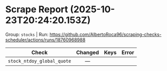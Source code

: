 # Scrape Report (2025-10-23T20:24:20.153Z)

Group: `stocks`  |  Run: https://github.com/AlbertoRoca96/scraping-checks-scheduler/actions/runs/18760968988

| Check | Changed | Keys | Error |
|---|:---:|:--|:--|
| `stock_ntdoy_global_quote` | — |  |  |
